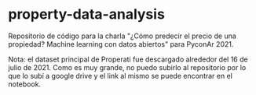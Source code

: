 # property-data-analysis
Repositorio de código para la charla "¿Cómo predecir el precio de una propiedad? Machine learning con datos abiertos" para PyconAr 2021.

Nota: el dataset principal de Properati fue descargado alrededor del 16 de julio de 2021. Como es muy grande, no puedo subirlo al repositorio por lo que lo subí a google drive y el link al mismo se puede encontrar en el notebook. 
